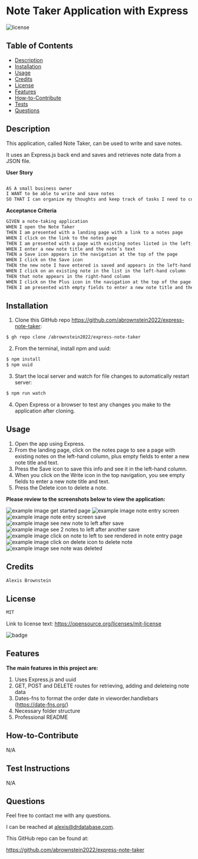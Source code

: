 # Note Taker Application with Express
![license](https://img.shields.io/badge/license-MIT-black)

<!--Deployed Link on Heroku:
https://ch11-express-notes-taker.herokuapp.com
-->

## Table of Contents

- [Description](#description)
- [Installation](#installation)
- [Usage](#usage)
- [Credits](#credits)
- [License](#license)
- [Features](#features)
- [How-to-Contribute](#how-to-contribute)
- [Tests](#test-instructions)
- [Questions](#questions)

## Description
This application, called Note Taker, can be used to write and save notes.

It uses an Express.js back end and saves and retrieves note data from a JSON file.

**User Story**

```md

AS A small business owner
I WANT to be able to write and save notes
SO THAT I can organize my thoughts and keep track of tasks I need to complete

```

**Acceptance Criteria**

```md
GIVEN a note-taking application
WHEN I open the Note Taker
THEN I am presented with a landing page with a link to a notes page
WHEN I click on the link to the notes page
THEN I am presented with a page with existing notes listed in the left-hand column, plus empty fields to enter a new note title and the note’s text in the right-hand column
WHEN I enter a new note title and the note’s text
THEN a Save icon appears in the navigation at the top of the page
WHEN I click on the Save icon
THEN the new note I have entered is saved and appears in the left-hand column with the other existing notes
WHEN I click on an existing note in the list in the left-hand column
THEN that note appears in the right-hand column
WHEN I click on the Plus icon in the navigation at the top of the page
THEN I am presented with empty fields to enter a new note title and the note’s text in the right-hand column

```

## Installation
<!-- audience is other developers -->

1. Clone this GitHub repo https://github.com/abrownstein2022/express-note-taker:
<!-- Check out the gh cli tool from github -->
```bash
$ gh repo clone /abrownstein2022/express-note-taker
```
2. From the terminal, install npm and uuid:

```bash
$ npm install
$ npm uuid
```

<!-- [] implies user input 
 mysql> restaurant_mgr < C:\[filename].sql
-->

3. Start the local server and watch for file changes to automatically restart server:
```bash
$ npm run watch 
```

4. Open Express or a browser to test any changes you make to the application after cloning.

## Usage

1. Open the app using Express.
2. From the landing page, click on the notes page to see a page with existing notes on the left-hand column, plus empty fields
to enter a new note title and text.
3. Press the Save icon to save this info and see it in the left-hand column.
4. When you click on the Write icon in the top navigation, you see empty fields to enter a new note title and text. 
5. Press the Delete icon to delete a note.

**Please review to the screenshots below to view the application:**

![example image get started page](./public/images/ch11-express-screen1-get-started-pg.jpg)
![example image note entry screen](./public/images/ch11-express-screen2-note-entry-screen.jpg)
![example image note entry screen save](./public/images/ch11-express-screen3-note-entry-screen-save.jpg)
![example image see new note to left after save](./public/images/ch11-express-screen4-note-to-left-after-save.jpg)
![example image see 2 notes to left after another save](./public/images/ch11-express-screen5-notes-to-left-after-save.jpg)
![example image click on note to left to see rendered in note entry page](./public/images/ch11-express-screen6-click-on-note-to-left-to-see-on-right.jpg)
![example image click on delete icon to delete note](./public/images/ch11-express-screen7-click-on-delete.jpg)
![example image see note was deleted](./public/images/ch11-express-screen8-after-delete.jpg)

## Credits

```md
Alexis Brownstein
```

## License

 ```md
 MIT 
```

Link to license text:
https://opensource.org/licenses/mit-license


![badge](https://img.shields.io/badge/license-mit-black)


## Features

<!-- 
# h1
###### h6
**bold**
*italic*
_underline_

| key | value |
|-|-|
| name | 'bob' |


- list
- items

1. numberd
1. list
1. all ones - auttomatic numbering
Feattures for *future* development
 -->
**The main features in this project are:**<br>
1. Uses Express.js and uuid
1. GET, POST and DELETE routes for retrieving, adding and deleteing note data
1. Dates-fns to format the order date in vieworder.handlebars (https://date-fns.org/)
1. Necessary folder structure 
1. Professional README

## How-to-Contribute

N/A

## Test Instructions

N/A

## Questions

Feel free to contact me with any questions.

I can be reached at alexis@drdatabase.com.

This GitHub repo can be found at:
  
https://github.com/abrownstein2022/express-note-taker
 
